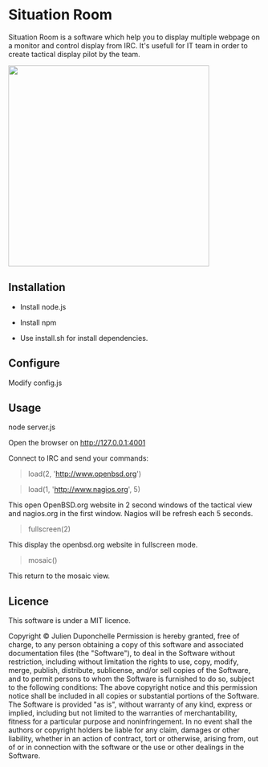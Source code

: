 Situation Room
===============

Situation Room is a software which help you to display multiple webpage on a monitor and
control display from IRC. It's usefull for IT team in order to create tactical display
pilot by the team.

<img src="http://upload.wikimedia.org/wikipedia/commons/4/45/ISS_Flight_Control_Room_2006.jpg" width="400px">

Installation
-------------

* Install node.js
* Install npm

* Use install.sh for install dependencies.

Configure
---------

Modify config.js

Usage
----
node server.js

Open the browser on http://127.0.0.1:4001

Connect to IRC and send your commands:

> load(2, 'http://www.openbsd.org')

> load(1, 'http://www.nagios.org', 5)

This open OpenBSD.org website in 2 second windows of the tactical view and nagios.org in the first window.
Nagios will be refresh each 5 seconds.

> fullscreen(2)

This display the openbsd.org website in fullscreen mode. 

> mosaic()

This return to the mosaic view.

Licence
--------

This software is under a MIT licence.

Copyright © Julien Duponchelle
Permission is hereby granted, free of charge, to any person obtaining a copy of this software and associated documentation files (the "Software"), to deal in the Software without restriction, including without limitation the rights to use, copy, modify, merge, publish, distribute, sublicense, and/or sell copies of the Software, and to permit persons to whom the Software is furnished to do so, subject to the following conditions:
The above copyright notice and this permission notice shall be included in all copies or substantial portions of the Software.
The Software is provided "as is", without warranty of any kind, express or implied, including but not limited to the warranties of merchantability, fitness for a particular purpose and noninfringement. In no event shall the authors or copyright holders be liable for any claim, damages or other liability, whether in an action of contract, tort or otherwise, arising from, out of or in connection with the software or the use or other dealings in the Software.

